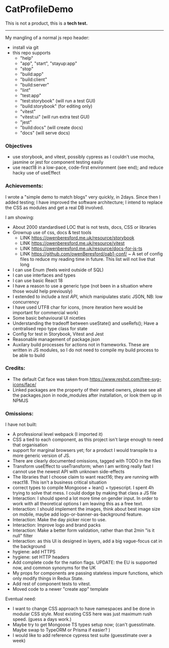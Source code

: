 # CatProfileDemo

This is not a product, this is a **tech test.**

---

My mangling of a normal js repo header:

- install via git
- this repo supports
  - "help"
  - "app", "start", "stayup:app"
  - "stop"
  - "build:app"
  - "build:client"
  - "build:server"
  - "lint"
  - "test:app"
  - "test:storybook" (will run a test GUI)
  - "build:storybook" (for editing only)
  - "vitest"
  - "vitest:ui" (will run extra test GUI)
  - "jest"
  - "build:docs" (will create docs)
  - "docs" (will serve docs)

### Objectives

- use storybook, and vitest, possibly cypress as I couldn't use mocha, jasmine or jest for component testing easily
- use react18 in a low-pace, code-first environment (see end); and reduce hacky use of useEffect

### Achievements:

I wrote a "simple demo to match blogs" very quickly, in 2days.
Since then I added testing; I have improved the software architecture; I intend to replace the CSS as modules and get a real DB involved.

I am showing:

- About 2000 standardised LOC that is not tests, docs, CSS or libraries
- Grownup use of css, docs & test tools
  - LINK https://owenberesford.me.uk/resource/storybook
  - LINK https://owenberesford.me.uk/resource/vitest
  - LINK https://owenberesford.me.uk/resource/docs-for-js-ts
  - LINK https://github.com/owenBeresford/oab1-conf/ ~ A set of config files to reduce my reading time in future. This list will not live that long
- I can use Enum (feels weird outside of SQL)
- I can use interfaces and types
- I can use basic React 18
- I have a reason to use a generic type (not been in a situation where those would help previously)
- I extended to include a _test API_, which manipulates static JSON, NB: low concurrency
- I have used UTF8 char for icons, (more iteration here would be important for commercial work)
- Some basic behavioural UI niceties
- Understanding the tradeoff between useState() and useRefs(); Have a centralised repo type class for state
- Config for test in Storybook, Vitest and Jest
- Reasonable management of package.json
- Auxilary build processes for actions not in frameworks.  These are written in JS modules, so I do not need to compile my build process to be able to build

### Credits:

- The default Cat face was taken from https://www.reshot.com/free-svg-icons/face/
- Linked packages are the property of their named owners, please see all the packages.json in node_modules after installation, or look them up in NPMJS

### Omissions:

I have not built:

- A professional level webpack (I imported it)
- CSS a tied to each component, as this project isn't large enough to need that organisation
- support for marginal browsers yet; for a product I would transpile to a more generic version of JS.
- There are clearly documented omissions, tagged with TODO in the files
- Transform useEffect to useTransform; when I am writing really fast I cannot use the newest API with unknown side-effects
- The libraries that I choose claim to want react16; they are running with react18. This isn't a business critical situation
- correct types to compile Mongoose + lean() + typescript. I spent 4h trying to solve that mess. I could dodge by making that class a JS file
- Interaction: I should spend a lot more time on gender input. In order to work with all theoretical options I am leaving this as a free text.
- Interaction: I should implement the images, think about best image size on mobile, maybe add logo-or-banner-as-background feature.
- Interaction: Make the day picker nicer to use.
- Interaction: Improve logo and brand packs
- Interaction: Make a better form validation, rather than that 2min "is it null" filter
- Interaction: as this UI is designed in layers, add a big vague-focus cat in the background
- hygiene: add HTTPS
- hygiene: set HTTP headers
- Add complete code for the nation flags. UPDATE: the EU is supported now, and common synonyms for the UK
- My props for components are passing stateless impure functions, which only modify things in Redux State.
- Add rest of component tests to vitest.
- Moved code to a newer "create app" template

Eventual need:

- I want to change CSS approach to have namespaces and be done in modular CSS style. Most existing CSS here was just maximum rush speed. (guess a days work.)
- Maybe try to get Mongoose TS types setup now; (can't guesstimate. Maybe swap to TypeORM or Prisma if easier? )
- I would like to add reference cypress test suite (guesstimate over a week)
